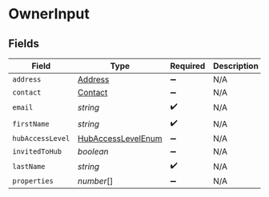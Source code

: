 # OwnerInput


## Fields

| Field                                                           | Type                                                            | Required                                                        | Description                                                     |
| --------------------------------------------------------------- | --------------------------------------------------------------- | --------------------------------------------------------------- | --------------------------------------------------------------- |
| `address`                                                       | [Address](../../models/shared/address.md)                       | :heavy_minus_sign:                                              | N/A                                                             |
| `contact`                                                       | [Contact](../../models/shared/contact.md)                       | :heavy_minus_sign:                                              | N/A                                                             |
| `email`                                                         | *string*                                                        | :heavy_check_mark:                                              | N/A                                                             |
| `firstName`                                                     | *string*                                                        | :heavy_check_mark:                                              | N/A                                                             |
| `hubAccessLevel`                                                | [HubAccessLevelEnum](../../models/shared/hubaccesslevelenum.md) | :heavy_minus_sign:                                              | N/A                                                             |
| `invitedToHub`                                                  | *boolean*                                                       | :heavy_minus_sign:                                              | N/A                                                             |
| `lastName`                                                      | *string*                                                        | :heavy_check_mark:                                              | N/A                                                             |
| `properties`                                                    | *number*[]                                                      | :heavy_minus_sign:                                              | N/A                                                             |